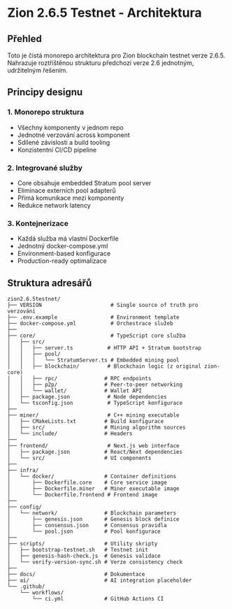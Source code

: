 # Zion 2.6.5 Testnet - Architektura

## Přehled

Toto je čistá monorepo architektura pro Zion blockchain testnet verze 2.6.5. Nahrazuje roztříštěnou strukturu předchozí verze 2.6 jednotným, udržitelným řešením.

## Principy designu

### 1. Monorepo struktura
- Všechny komponenty v jednom repo
- Jednotné verzování across komponent
- Sdílené závislosti a build tooling
- Konzistentní CI/CD pipeline

### 2. Integrované služby
- Core obsahuje embedded Stratum pool server
- Eliminace externích pool adapterů
- Přímá komunikace mezi komponenty
- Redukce network latency

### 3. Kontejnerizace
- Každá služba má vlastní Dockerfile
- Jednotný docker-compose.yml
- Environment-based konfigurace
- Production-ready optimalizace

## Struktura adresářů

```
zion2.6.5testnet/
├── VERSION                      # Single source of truth pro verzování
├── .env.example                 # Environment template
├── docker-compose.yml           # Orchestrace služeb
├── 
├── core/                        # TypeScript core služba
│   ├── src/
│   │   ├── server.ts           # HTTP API + Stratum bootstrap
│   │   ├── pool/
│   │   │   └── StratumServer.ts # Embedded mining pool
│   │   ├── blockchain/         # Blockchain logic (z original zion-core)
│   │   ├── rpc/               # RPC endpoints
│   │   ├── p2p/               # Peer-to-peer networking
│   │   └── wallet/            # Wallet API
│   ├── package.json            # Node dependencies
│   └── tsconfig.json           # TypeScript konfigurace
├── 
├── miner/                      # C++ mining executable
│   ├── CMakeLists.txt         # Build konfigurace
│   ├── src/                   # Mining algorithm sources
│   └── include/               # Headers
├──
├── frontend/                   # Next.js web interface
│   ├── package.json           # React/Next dependencies
│   └── src/                   # UI components
├──
├── infra/
│   └── docker/                # Container definitions
│       ├── Dockerfile.core    # Core service image
│       ├── Dockerfile.miner   # Miner executable image
│       └── Dockerfile.frontend # Frontend image
├──
├── config/
│   └── network/               # Blockchain parameters
│       ├── genesis.json       # Genesis block definice
│       ├── consensus.json     # Consensus pravidla
│       └── pool.json          # Pool konfigurace
├──
├── scripts/                   # Utility skripty
│   ├── bootstrap-testnet.sh   # Testnet init
│   ├── genesis-hash-check.js  # Genesis validace
│   └── verify-version-sync.sh # Verze consistency check
├──
├── docs/                      # Dokumentace
├── ai/                        # AI integration placeholder
└── .github/
    └── workflows/
        └── ci.yml             # GitHub Actions CI
```
